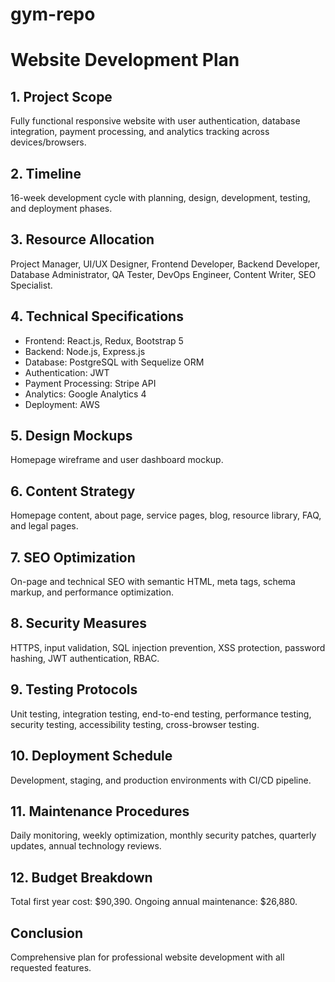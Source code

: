 # gym-repo

# Website Development Plan

## 1. Project Scope
Fully functional responsive website with user authentication, database integration, payment processing, and analytics tracking across devices/browsers.

## 2. Timeline
16-week development cycle with planning, design, development, testing, and deployment phases.

## 3. Resource Allocation
Project Manager, UI/UX Designer, Frontend Developer, Backend Developer, Database Administrator, QA Tester, DevOps Engineer, Content Writer, SEO Specialist.

## 4. Technical Specifications
- Frontend: React.js, Redux, Bootstrap 5
- Backend: Node.js, Express.js
- Database: PostgreSQL with Sequelize ORM
- Authentication: JWT
- Payment Processing: Stripe API
- Analytics: Google Analytics 4
- Deployment: AWS

## 5. Design Mockups
Homepage wireframe and user dashboard mockup.

## 6. Content Strategy
Homepage content, about page, service pages, blog, resource library, FAQ, and legal pages.

## 7. SEO Optimization
On-page and technical SEO with semantic HTML, meta tags, schema markup, and performance optimization.

## 8. Security Measures
HTTPS, input validation, SQL injection prevention, XSS protection, password hashing, JWT authentication, RBAC.

## 9. Testing Protocols
Unit testing, integration testing, end-to-end testing, performance testing, security testing, accessibility testing, cross-browser testing.

## 10. Deployment Schedule
Development, staging, and production environments with CI/CD pipeline.

## 11. Maintenance Procedures
Daily monitoring, weekly optimization, monthly security patches, quarterly updates, annual technology reviews.

## 12. Budget Breakdown
Total first year cost: $90,390. Ongoing annual maintenance: $26,880.

## Conclusion
Comprehensive plan for professional website development with all requested features.
